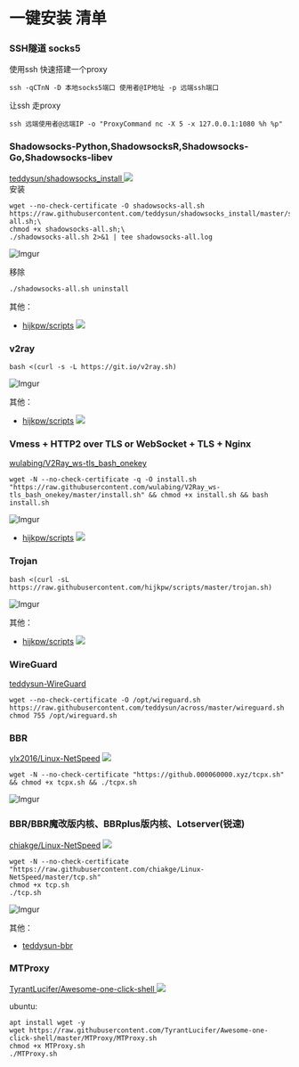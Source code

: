 # 一键安装 清单

### **SSH隧道 socks5**
使用ssh 快速搭建一个proxy
```
ssh -qCTnN -D 本地socks5端口 使用者@IP地址 -p 远端ssh端口
```
让ssh 走proxy

```
ssh 远端使用者@远端IP -o "ProxyCommand nc -X 5 -x 127.0.0.1:1080 %h %p"
```

### Shadowsocks-Python,ShadowsocksR,Shadowsocks-Go,Shadowsocks-libev
[ teddysun/shadowsocks_install ](https://github.com/teddysun/shadowsocks_install/tree/master) ![](https://img.shields.io/github/last-commit/teddysun/shadowsocks_install/master)   
安装
```
wget --no-check-certificate -O shadowsocks-all.sh https://raw.githubusercontent.com/teddysun/shadowsocks_install/master/shadowsocks-all.sh;\
chmod +x shadowsocks-all.sh;\
./shadowsocks-all.sh 2>&1 | tee shadowsocks-all.log
```
![Imgur](https://i.imgur.com/S20OyEJ.png)

移除
```
./shadowsocks-all.sh uninstall
```
其他：
* [hijkpw/scripts](https://github.com/hijkpw/scripts) ![](https://img.shields.io/github/last-commit/hijkpw/scripts)

### **v2ray**

```
bash <(curl -s -L https://git.io/v2ray.sh)
```
![Imgur](https://i.imgur.com/j0geuOm.png)

其他：
* [hijkpw/scripts](https://github.com/hijkpw/scripts) ![](https://img.shields.io/github/last-commit/hijkpw/scripts)

### **Vmess + HTTP2 over TLS or WebSocket + TLS + Nginx**
[wulabing/V2Ray_ws-tls_bash_onekey](https://github.com/wulabing/V2Ray_ws-tls_bash_onekey)
```
wget -N --no-check-certificate -q -O install.sh "https://raw.githubusercontent.com/wulabing/V2Ray_ws-tls_bash_onekey/master/install.sh" && chmod +x install.sh && bash install.sh
```
![Imgur](https://i.imgur.com/txo8u2t.png)

* [hijkpw/scripts](https://github.com/hijkpw/scripts) ![](https://img.shields.io/github/last-commit/hijkpw/scripts)


### Trojan
```
bash <(curl -sL https://raw.githubusercontent.com/hijkpw/scripts/master/trojan.sh)
```
![Imgur](https://i.imgur.com/mc6z8oj.png)

其他：
* [hijkpw/scripts](https://github.com/hijkpw/scripts) ![](https://img.shields.io/github/last-commit/hijkpw/scripts)

### WireGuard
[teddysun-WireGuard](https://teddysun.com/554.html)
```
wget --no-check-certificate -O /opt/wireguard.sh https://raw.githubusercontent.com/teddysun/across/master/wireguard.sh
chmod 755 /opt/wireguard.sh
```
### BBR
[ylx2016/Linux-NetSpeed](https://github.com/ylx2016/Linux-NetSpeed/releases) ![](https://img.shields.io/github/last-commit/ylx2016/Linux-NetSpeed)
```
wget -N --no-check-certificate "https://github.000060000.xyz/tcpx.sh" && chmod +x tcpx.sh && ./tcpx.sh
```
![Imgur](https://i.imgur.com/VBXTj4J.png)


### **BBR/BBR魔改版内核、BBRplus版内核、Lotserver(锐速)**
[chiakge/Linux-NetSpeed](https://github.com/chiakge/Linux-NetSpeed) ![](https://img.shields.io/github/last-commit/chiakge/Linux-NetSpeed)
```
wget -N --no-check-certificate "https://raw.githubusercontent.com/chiakge/Linux-NetSpeed/master/tcp.sh"
chmod +x tcp.sh
./tcp.sh
```
![Imgur](https://i.imgur.com/jAKA1kz.png)

其他：
* [teddysun-bbr](https://teddysun.com/489.html)


### **MTProxy**
[ TyrantLucifer/Awesome-one-click-shell ](https://github.com/TyrantLucifer/Awesome-one-click-shell) ![](https://img.shields.io/github/last-commit/TyrantLucifer/Awesome-one-click-shell)

ubuntu:
```
apt install wget -y
wget https://raw.githubusercontent.com/TyrantLucifer/Awesome-one-click-shell/master/MTProxy/MTProxy.sh
chmod +x MTProxy.sh
./MTProxy.sh
```
